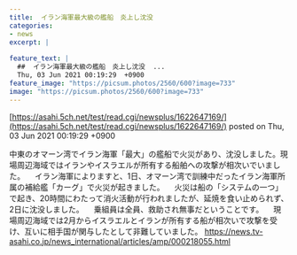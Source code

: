 ```yaml
---
title:  イラン海軍最大級の艦船　炎上し沈没  
categories:
- news
excerpt: |
  
feature_text: |
  ##  イラン海軍最大級の艦船　炎上し沈没  ...
  Thu, 03 Jun 2021 00:19:29  +0900
feature_image: "https://picsum.photos/2560/600?image=733"
image: "https://picsum.photos/2560/600?image=733"
---
```


[https://asahi.5ch.net/test/read.cgi/newsplus/1622647169/](https://asahi.5ch.net/test/read.cgi/newsplus/1622647169/)
posted on Thu, 03 Jun 2021 00:19:29  +0900

<!--more-->

中東のオマーン湾でイラン海軍「最大」の艦船で火災があり、沈没しました。現場周辺海域ではイランやイスラエルが所有する船舶への攻撃が相次いでいました。 　イラン海軍によりますと、1日、オマーン湾で訓練中だったイラン海軍所属の補給艦「カーグ」で火災が起きました。 　火災は船の「システムの一つ」で起き、20時間にわたって消火活動が行われましたが、延焼を食い止められず、2日に沈没しました。 　乗組員は全員、救助され無事だということです。 　現場周辺海域では2月からイスラエルとイランが所有する船が相次いで攻撃を受け、互いに相手国が関与したとして非難していました。 https://news.tv-asahi.co.jp/news_international/articles/amp/000218055.html
